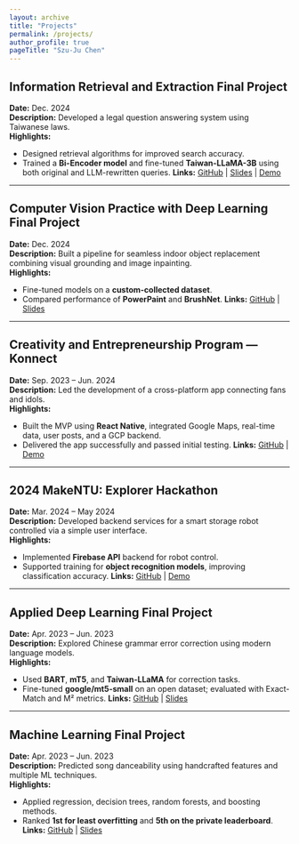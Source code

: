 ```yaml
---
layout: archive
title: "Projects"
permalink: /projects/
author_profile: true
pageTitle: "Szu-Ju Chen"
---
```


## Information Retrieval and Extraction Final Project
**Date:** Dec. 2024  
**Description:** Developed a legal question answering system using Taiwanese laws.  
**Highlights:**
- Designed retrieval algorithms for improved search accuracy.
- Trained a **Bi-Encoder model** and fine-tuned **Taiwan-LLaMA-3B** using both original and LLM-rewritten queries.
**Links:** [GitHub](#) | [Slides](#) | [Demo](#)

---

## Computer Vision Practice with Deep Learning Final Project
**Date:** Dec. 2024  
**Description:** Built a pipeline for seamless indoor object replacement combining visual grounding and image inpainting.  
**Highlights:**
- Fine-tuned models on a **custom-collected dataset**.
- Compared performance of **PowerPaint** and **BrushNet**.
**Links:** [GitHub](#) | [Slides](#)

---

## Creativity and Entrepreneurship Program — Konnect
**Date:** Sep. 2023 – Jun. 2024  
**Description:** Led the development of a cross-platform app connecting fans and idols.  
**Highlights:**
- Built the MVP using **React Native**, integrated Google Maps, real-time data, user posts, and a GCP backend.
- Delivered the app successfully and passed initial testing.
**Links:** [GitHub](#) | [Demo](#)

---

## 2024 MakeNTU: Explorer Hackathon
**Date:** Mar. 2024 – May 2024  
**Description:** Developed backend services for a smart storage robot controlled via a simple user interface.  
**Highlights:**
- Implemented **Firebase API** backend for robot control.
- Supported training for **object recognition models**, improving classification accuracy.
**Links:** [GitHub](#) | [Demo](#)

---

## Applied Deep Learning Final Project
**Date:** Apr. 2023 – Jun. 2023  
**Description:** Explored Chinese grammar error correction using modern language models.  
**Highlights:**
- Used **BART**, **mT5**, and **Taiwan-LLaMA** for correction tasks.
- Fine-tuned **google/mt5-small** on an open dataset; evaluated with Exact-Match and M² metrics.
**Links:** [GitHub](#) | [Slides](#)

---

## Machine Learning Final Project
**Date:** Apr. 2023 – Jun. 2023  
**Description:** Predicted song danceability using handcrafted features and multiple ML techniques.  
**Highlights:**
- Applied regression, decision trees, random forests, and boosting methods.
- Ranked **1st for least overfitting** and **5th on the private leaderboard**.
**Links:** [GitHub](#) | [Slides](#)
